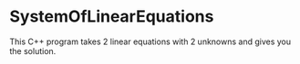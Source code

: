 # SystemOfLinearEquations
This C++ program takes 2 linear equations with 2 unknowns and gives you the solution.
